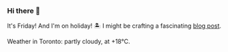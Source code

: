 ### Hi there :wave:

It's Friday! And I'm on holiday! :desert_island: I might be crafting a fascinating [blog post](https://benjaminwuethrich.dev).

Weather in Toronto: partly cloudy, at +18°C.
